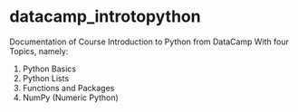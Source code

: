 # datacamp_introtopython
Documentation of Course Introduction to Python from DataCamp
With four Topics, namely:
1. Python Basics
2. Python Lists
3. Functions and Packages
4. NumPy (Numeric Python)

